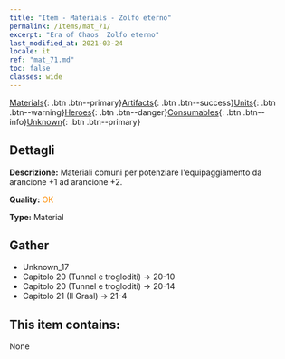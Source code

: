 ```yaml
---
title: "Item - Materials - Zolfo eterno"
permalink: /Items/mat_71/
excerpt: "Era of Chaos  Zolfo eterno"
last_modified_at: 2021-03-24
locale: it
ref: "mat_71.md"
toc: false
classes: wide
---
```

 [Materials](/it/Items/){: .btn .btn--primary}[Artifacts](/it/Items/Artifacts/){: .btn .btn--success}[Units](/it/Items/Units/){: .btn .btn--warning}[Heroes](/it/Items/Heroes/){: .btn .btn--danger}[Consumables](/it/Items/Consumables/){: .btn .btn--info}[Unknown](/it/Items/Unknown/){: .btn .btn--primary}

## Dettagli
 **Descrizione:** Materiali comuni per potenziare l'equipaggiamento da arancione +1 ad arancione +2.

 **Quality:** <span style="color: #FF8C00">OK</span>

 **Type:** Material

## Gather

*    Unknown_17 
*    Capitolo 20 (Tunnel e trogloditi) -> 20-10 
*    Capitolo 20 (Tunnel e trogloditi) -> 20-14 
*    Capitolo 21 (Il Graal) -> 21-4 

## This item contains:

  None


